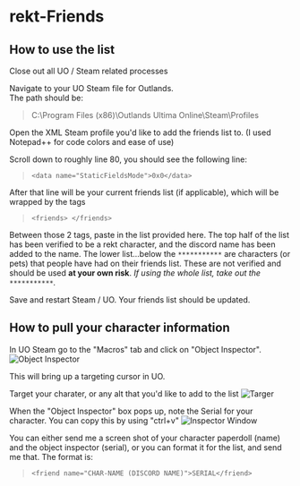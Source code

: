 # rekt-Friends

## How to use the list
Close out all UO / Steam related processes

Navigate to your UO Steam file for Outlands.  
The path should be:
> C:\Program Files (x86)\Outlands Ultima Online\Steam\Profiles

Open the XML Steam profile you'd like to add the friends list to. (I used Notepad++ for code colors and ease of use)

Scroll down to roughly line 80, you should see the following line:
> ```<data name="StaticFieldsMode">0x0</data>```
  
After that line will be your current friends list (if applicable), which will be wrapped by the tags 
> ```<friends> </friends>```

Between those 2 tags, paste in the list provided here.  The top half of the list has been verified to be a rekt character, and the discord name has been added to the name.  The lower list...below the ```***********``` are characters (or pets) that people have had on their friends list.  These are not verified and should be used __**at your own risk**__. *If using the whole list, take out the ```***********```.*

Save and restart Steam / UO.  Your friends list should be updated.

## How to pull your character information
In UO Steam go to the "Macros" tab and click on "Object Inspector".  
![Object Inspector](https://i.postimg.cc/852JyRrg/Object-Inspector.png)

This will bring up a targeting cursor in UO.

Target your charater, or any alt that you'd like to add to the list
![Targer](https://i.postimg.cc/m2G1CSsQ/target.png)

When the "Object Inspector" box pops up, note the Serial for your character.  You can copy this by using "ctrl+v"
![Inspector Window](https://i.postimg.cc/T2bWK4Zd/serial.png)


You can either send me a screen shot of your character paperdoll (name) and the object inspector (serial), or you can format it for the list, and send me that.  The format is:
> ```<friend name="CHAR-NAME (DISCORD NAME)">SERIAL</friend>```


